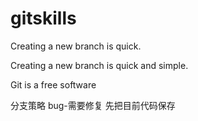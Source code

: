 # gitskills
Creating a new branch is quick.
 
Creating a new branch is quick and simple.

Git is a free software

分支策略
bug-需要修复 先把目前代码保存

